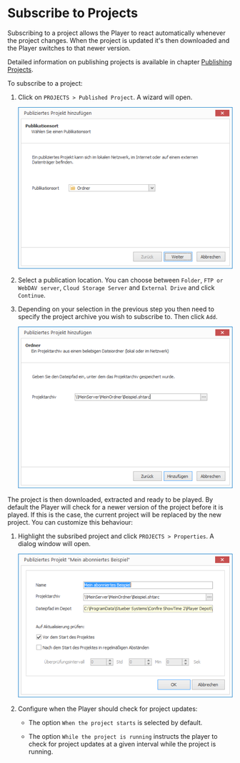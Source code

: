 # Subscribe to Projects

Subscribing to a project allows the Player to react automatically whenever the project changes. When the project is updated it's then downloaded and the Player switches to that newer version.

Detailed information on publishing projects is available in chapter [Publishing Projects](../publish-projects/README.md).

To subscribe to a project:

1. Click on `PROJECTS > Published Project`. A wizard will open.
   
   ![Abonnieren eines publizierten Projektes](../../images/add-published-project1.png)

2. Select a publication location. You can choose between `Folder`, `FTP or WebDAV server`, `Cloud Storage Server` and `External Drive` and click `Continue`.

3. Depending on your selection in the previous step you then need to specify the project archive you wish to subscribe to. Then click `Add`.
   
   ![Ein Projektarchiv im lokalen Netzwerk abonnieren](../../images/add-published-project2.png)

The project is then downloaded, extracted and ready to be played. By default the Player will check for a newer version of the project before it is played. If this is the case, the current project will be replaced by the new project. You can customize this behaviour:

1. Highlight the subsribed project and click `PROJECTS > Properties`. A dialog window will open.
   
   ![Eigenschaften eines abonnierten Projekts](../../images/published-project.png)

2. Configure when the Player should check for project updates:

   * The option `When the project starts` is selected by default.

   * The option `While the project is running` instructs the player to check for project updates at a given interval while the project is running.



